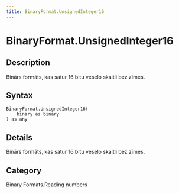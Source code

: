 ```yaml
---
title: BinaryFormat.UnsignedInteger16
---
```


# BinaryFormat.UnsignedInteger16


## Description

Binārs formāts, kas satur 16 bitu veselo skaitli bez zīmes.


## Syntax

```powerquery
BinaryFormat.UnsignedInteger16(
    binary as binary
) as any
```


## Details

Binārs formāts, kas satur 16 bitu veselo skaitli bez zīmes.



## Category
Binary Formats.Reading numbers
